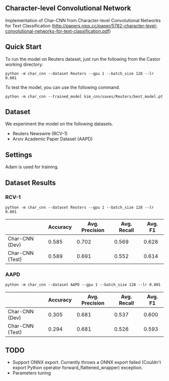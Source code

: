 ## Character-level Convolutional Network

Implementation of Char-CNN from Character-level Convolutional Networks for Text Classification (http://papers.nips.cc/paper/5782-character-level-convolutional-networks-for-text-classification.pdf)

## Quick Start

To run the model on Reuters dataset, just run the following from the Castor working directory:

```
python -m char_cnn --dataset Reuters --gpu 1 --batch_size 128 --lr 0.001
```

To test the model, you can use the following command.

```
python -m char_cnn --trained_model kim_cnn/saves/Reuters/best_model.pt
```

## Dataset

We experiment the model on the following datasets.

- Reuters Newswire (RCV-1)
- Arxiv Academic Paper Dataset (AAPD)

## Settings

Adam is used for training.

## Dataset Results

### RCV-1
```
python -m char_cnn --dataset Reuters --gpu 1 --batch_size 128 --lr 0.001
```
  | Accuracy | Avg. Precision | Avg. Recall | Avg. F1
-- | -- | -- | -- | --
Char-CNN (Dev) | 0.585 | 0.702 | 0.569 | 0.628
Char-CNN (Test) | 0.589 | 0.691 | 0.552 | 0.614

### AAPD
```
python -m char_cnn --dataset AAPD --gpu 1 --batch_size 128 --lr 0.001
```
  | Accuracy | Avg. Precision | Avg. Recall | Avg. F1
-- | -- | -- | -- | --
Char-CNN (Dev) | 0.305 | 0.681 | 0.537 | 0.600
Char-CNN (Test) | 0.294 | 0.681 | 0.526 | 0.593

## TODO
- Support ONNX export. Currently throws a ONNX export failed (Couldn't export Python operator forward_flattened_wrapper) exception.
- Parameters tuning

